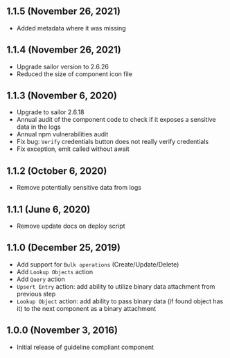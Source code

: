 ## 1.1.5 (November 26, 2021)

* Added metadata where it was missing

## 1.1.4 (November 26, 2021)

* Upgrade sailor version to 2.6.26
* Reduced the size of component icon file

## 1.1.3 (November 6, 2020)

* Upgrade to sailor 2.6.18
* Annual audit of the component code to check if it exposes a sensitive data in the logs
* Annual npm vulnerabilities audit
* Fix bug: `Verify` credentials button does not really verify credentials
* Fix exception, emit called without await

## 1.1.2 (October 6, 2020)

* Remove potentially sensitive data from logs

## 1.1.1 (June 6, 2020)

* Remove update docs on deploy script

## 1.1.0 (December 25, 2019)

* Add support for `Bulk operations` (Create/Update/Delete)
* Add `Lookup Objects` action
* Add `Query` action
* `Upsert Entry` action: add ability to utilize binary data attachment from previous step
* `Lookup Object` action: add ability to pass binary data (if found object has it) to the next component as a binary attachment


## 1.0.0 (November 3, 2016)

* Initial release of guideline compliant component

